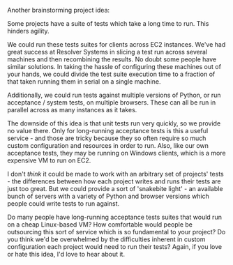 <!--
.. title: We'll parallelise your long-running test suite on EC2
.. slug: well-parallelise-your-long-running-test-suite-on-ec2
.. date: 2011-04-01 19:04:09-05:00
.. tags: python
.. link: 
.. description: 
.. type: text
-->


Another brainstorming project idea:

Some projects have a suite of tests which take a long time to run. This
hinders agility.

We could run these tests suites for clients across EC2 instances. We've
had great success at Resolver Systems in slicing a test run across
several machines and then recombining the results. No doubt some people
have similar solutions. In taking the hassle of configuring these
machines out of your hands, we could divide the test suite execution
time to a fraction of that taken running them in serial on a single
machine.

Additionally, we could run tests against multiple versions of Python, or
run acceptance / system tests, on multiple browsers. These can all be
run in parallel across as many instances as it takes.

The downside of this idea is that unit tests run very quickly, so we
provide no value there. Only for long-running acceptance tests is this a
useful service - and those are tricky because they so often require so
much custom configuration and resources in order to run. Also, like our
own acceptance tests, they may be running on Windows clients, which is a
more expensive VM to run on EC2.

I don't *think* it could be made to work with an arbitrary set of
projects' tests - the differences between how each project writes and
runs their tests are just too great. But we could provide a sort of
'snakebite light' - an available bunch of servers with a variety of
Python and browser versions which people could write tests to run
against.

Do many people have long-running acceptance tests suites that would run
on a cheap Linux-based VM? How comfortable would people be outsourcing
this sort of service which is so fundamental to your project? Do you
think we'd be overwhelmed by the difficulties inherent in custom
configuration each project would need to run their tests? Again, if you
love or hate this idea, I'd love to hear about it.